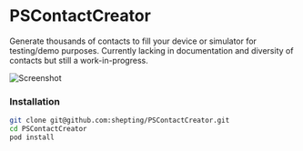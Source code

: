 PSContactCreator
==================

Generate thousands of contacts to fill your device or simulator for testing/demo purposes. Currently lacking in documentation and diversity of contacts but still a work-in-progress.


![Screenshot][screenshot]

[screenshot]: https://raw.github.com/shepting/PSContactGenerator/master/Images/screenshot_small.png

### Installation

```bash
git clone git@github.com:shepting/PSContactCreator.git
cd PSContactCreator
pod install
```
